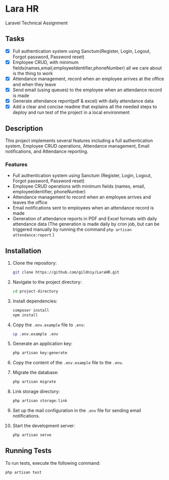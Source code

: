 # Lara HR
Laravel Technical Assignment

## Tasks
- [x] Full authentication system using Sanctum(Register, Login, Logout, Forgot password, Password reset)
- [x] Employee CRUD, with minimum fields(names,email,employeeIdentifier,phoneNumber) all we care about is the thing to work
- [x] Attendance management, record when an employee arrives at the office and when they leave
- [x] Send email (using queues) to the employee when an attendance record is made
- [x] Generate attendance report(pdf & excel) with daily attendance data
- [x] Add a clear and concise readme that explains all the needed steps to deploy and run test of the project in a local environment

## Description
This project implements several features including a full authentication system, Employee CRUD operations, Attendance management, Email notifications, and Attendance reporting.

### Features
- Full authentication system using Sanctum (Register, Login, Logout, Forgot password, Password reset)
- Employee CRUD operations with minimum fields (names, email, employeeIdentifier, phoneNumber)
- Attendance management to record when an employee arrives and leaves the office
- Email notifications sent to employees when an attendance record is made
- Generation of attendance reports in PDF and Excel formats with daily attendance data (The generation is made daily by cron job, but can be triggered manually by running the command `php artisan attendance:report` )

## Installation

1. Clone the repository:
    ```bash
    git clone https://github.com/gildniy/LaraHR.git
    ```

2. Navigate to the project directory:
    ```bash
    cd project-directory
    ```

3. Install dependencies:
    ```bash
    composer install
    npm install
    ```

4. Copy the `.env.example` file to `.env`:
    ```bash
    cp .env.example .env
    ```

5. Generate an application key:
    ```bash
    php artisan key:generate
    ```

6. Copy the content of the `.env.example` file to the `.env`.

7. Migrate the database:
    ```bash
    php artisan migrate
    ```

8. Link storage directory:
    ```bash
    php artisan storage:link
    ```

9. Set up the mail configuration in the `.env` file for sending email notifications.

10. Start the development server:
    ```bash
    php artisan serve
    ```

## Running Tests

To run tests, execute the following command:

```bash
php artisan test
